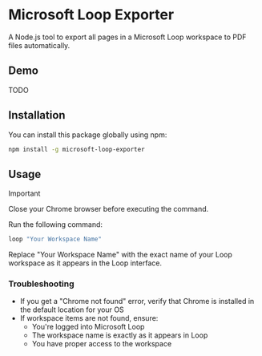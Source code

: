 # Microsoft Loop Exporter

A Node.js tool to export all pages in a Microsoft Loop workspace to PDF files
automatically.

## Demo

TODO

## Installation

You can install this package globally using npm:

```bash
npm install -g microsoft-loop-exporter
```

## Usage

> [!IMPORTANT]
> Close your Chrome browser before executing the command.

Run the following command:

```bash
loop "Your Workspace Name"
```

Replace "Your Workspace Name" with the exact name of your Loop workspace as it
appears in the Loop interface.

### Troubleshooting

- If you get a "Chrome not found" error, verify that Chrome is installed in the
  default location for your OS
- If workspace items are not found, ensure:
  - You're logged into Microsoft Loop
  - The workspace name is exactly as it appears in Loop
  - You have proper access to the workspace
